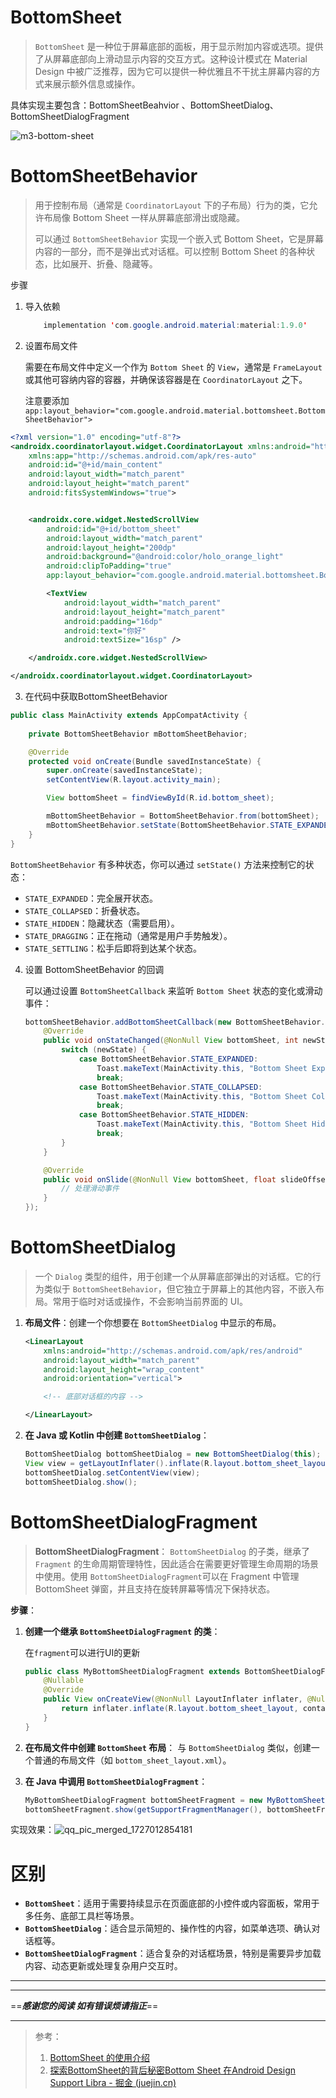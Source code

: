 #  BottomSheet

> `BottomSheet` 是一种位于屏幕底部的面板，用于显示附加内容或选项。提供了从屏幕底部向上滑动显示内容的交互方式。这种设计模式在 Material Design 中被广泛推荐，因为它可以提供一种优雅且不干扰主屏幕内容的方式来展示额外信息或操作。



具体实现主要包含：BottomSheetBeahvior 、BottomSheetDialog、BottomSheetDialogFragment

![m3-bottom-sheet](https://raw.githubusercontent.com/betteryuxuan/Image/main/m3-bottom-sheet.png)



# BottomSheetBehavior

> 用于控制布局（通常是 `CoordinatorLayout` 下的子布局）行为的类，它允许布局像 Bottom Sheet 一样从屏幕底部滑出或隐藏。
>
> 可以通过 `BottomSheetBehavior` 实现一个嵌入式 Bottom Sheet，它是屏幕内容的一部分，而不是弹出式对话框。可以控制 Bottom Sheet 的各种状态，比如展开、折叠、隐藏等。

步骤

1. 导入依赖

   ```java
       implementation 'com.google.android.material:material:1.9.0'
   ```

2. 设置布局文件

   需要在布局文件中定义一个作为 `Bottom Sheet` 的 `View`，通常是 `FrameLayout` 或其他可容纳内容的容器，并确保该容器是在 `CoordinatorLayout` 之下。

   注意要添加`app:layout_behavior="com.google.android.material.bottomsheet.BottomSheetBehavior">`

```xml
<?xml version="1.0" encoding="utf-8"?>
<androidx.coordinatorlayout.widget.CoordinatorLayout xmlns:android="http://schemas.android.com/apk/res/android"
    xmlns:app="http://schemas.android.com/apk/res-auto"
    android:id="@+id/main_content"
    android:layout_width="match_parent"
    android:layout_height="match_parent"
    android:fitsSystemWindows="true">


    <androidx.core.widget.NestedScrollView
        android:id="@+id/bottom_sheet"
        android:layout_width="match_parent"
        android:layout_height="200dp"
        android:background="@android:color/holo_orange_light"
        android:clipToPadding="true"
        app:layout_behavior="com.google.android.material.bottomsheet.BottomSheetBehavior">

        <TextView
            android:layout_width="match_parent"
            android:layout_height="match_parent"
            android:padding="16dp"
            android:text="你好"
            android:textSize="16sp" />

    </androidx.core.widget.NestedScrollView>

</androidx.coordinatorlayout.widget.CoordinatorLayout>
```

3. 在代码中获取BottomSheetBehavior

```java
public class MainActivity extends AppCompatActivity {
    
    private BottomSheetBehavior mBottomSheetBehavior;

    @Override
    protected void onCreate(Bundle savedInstanceState) {
        super.onCreate(savedInstanceState);
        setContentView(R.layout.activity_main);

        View bottomSheet = findViewById(R.id.bottom_sheet);

        mBottomSheetBehavior = BottomSheetBehavior.from(bottomSheet);
        mBottomSheetBehavior.setState(BottomSheetBehavior.STATE_EXPANDED);
    }
}
```

`BottomSheetBehavior` 有多种状态，你可以通过 `setState()` 方法来控制它的状态：

- `STATE_EXPANDED`：完全展开状态。
- `STATE_COLLAPSED`：折叠状态。
- `STATE_HIDDEN`：隐藏状态（需要启用）。
- `STATE_DRAGGING`：正在拖动（通常是用户手势触发）。
- `STATE_SETTLING`：松手后即将到达某个状态。

4. 设置 BottomSheetBehavior 的回调

   可以通过设置 `BottomSheetCallback` 来监听 `Bottom Sheet` 状态的变化或滑动事件：

   ```java
   bottomSheetBehavior.addBottomSheetCallback(new BottomSheetBehavior.BottomSheetCallback() {
       @Override
       public void onStateChanged(@NonNull View bottomSheet, int newState) {
           switch (newState) {
               case BottomSheetBehavior.STATE_EXPANDED:
                   Toast.makeText(MainActivity.this, "Bottom Sheet Expanded", Toast.LENGTH_SHORT).show();
                   break;
               case BottomSheetBehavior.STATE_COLLAPSED:
                   Toast.makeText(MainActivity.this, "Bottom Sheet Collapsed", Toast.LENGTH_SHORT).show();
                   break;
               case BottomSheetBehavior.STATE_HIDDEN:
                   Toast.makeText(MainActivity.this, "Bottom Sheet Hidden", Toast.LENGTH_SHORT).show();
                   break;
           }
       }
   
       @Override
       public void onSlide(@NonNull View bottomSheet, float slideOffset) {
           // 处理滑动事件
       }
   });
   ```

# BottomSheetDialog

> 一个 `Dialog` 类型的组件，用于创建一个从屏幕底部弹出的对话框。它的行为类似于 `BottomSheetBehavior`，但它独立于屏幕上的其他内容，不嵌入布局。常用于临时对话或操作，不会影响当前界面的 UI。

1. **布局文件**：创建一个你想要在 `BottomSheetDialog` 中显示的布局。

   ```xml
   <LinearLayout
       xmlns:android="http://schemas.android.com/apk/res/android"
       android:layout_width="match_parent"
       android:layout_height="wrap_content"
       android:orientation="vertical">
   
       <!-- 底部对话框的内容 -->
   
   </LinearLayout>
   ```

2. **在 Java 或 Kotlin 中创建 `BottomSheetDialog`**：

   ```java
   BottomSheetDialog bottomSheetDialog = new BottomSheetDialog(this);
   View view = getLayoutInflater().inflate(R.layout.bottom_sheet_layout, null);
   bottomSheetDialog.setContentView(view);
   bottomSheetDialog.show();
   ```

#   BottomSheetDialogFragment

> **BottomSheetDialogFragment**： `BottomSheetDialog` 的子类，继承了 `Fragment` 的生命周期管理特性，因此适合在需要更好管理生命周期的场景中使用。使用 `BottomSheetDialogFragment`可以在 Fragment 中管理 BottomSheet 弹窗，并且支持在旋转屏幕等情况下保持状态。

**步骤**：

1. **创建一个继承 `BottomSheetDialogFragment` 的类**：

   在`fragment`可以进行UI的更新

   ```java
   public class MyBottomSheetDialogFragment extends BottomSheetDialogFragment {
       @Nullable
       @Override
       public View onCreateView(@NonNull LayoutInflater inflater, @Nullable ViewGroup container, @Nullable Bundle savedInstanceState) {
           return inflater.inflate(R.layout.bottom_sheet_layout, container, false);
       }
   }
   ```

2. **在布局文件中创建 `BottomSheet` 布局**： 与 `BottomSheetDialog` 类似，创建一个普通的布局文件（如 `bottom_sheet_layout.xml`）。

3. **在 Java 中调用 `BottomSheetDialogFragment`**：

   ```java
   MyBottomSheetDialogFragment bottomSheetFragment = new MyBottomSheetDialogFragment();
   bottomSheetFragment.show(getSupportFragmentManager(), bottomSheetFragment.getTag());
   ```

实现效果：![qq_pic_merged_1727012854181](https://raw.githubusercontent.com/betteryuxuan/Image/main/qq_pic_merged_1727012854181.jpg)

# 区别

- **`BottomSheet`**：适用于需要持续显示在页面底部的小控件或内容面板，常用于多任务、底部工具栏等场景。
- **`BottomSheetDialog`**：适合显示简短的、操作性的内容，如菜单选项、确认对话框等。
- **`BottomSheetDialogFragment`**：适合复杂的对话框场景，特别是需要异步加载内容、动态更新或处理复杂用户交互时。



---

---

==***感谢您的阅读
如有错误烦请指正***==

---



> 参考：
>
> 1. [BottomSheet 的使用介绍](https://blog.csdn.net/m0_73986294/article/details/134366315)
> 2. [探索BottomSheet的背后秘密Bottom Sheet 在Android Design Support Libra - 掘金 (juejin.cn)](https://juejin.cn/post/7156874737740677133)